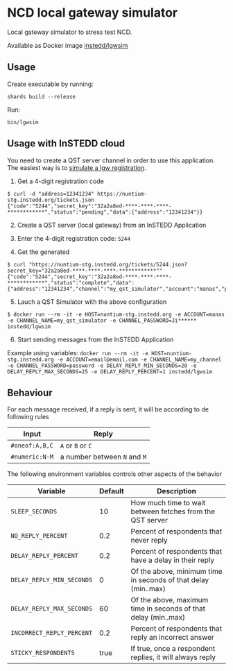 # NCD local gateway simulator

Local gateway simulator to stress test NCD.

Available as Docker image [instedd/lgwsim](https://hub.docker.com/r/instedd/lgwsim)

## Usage

Create executable by running:

```
shards build --release
```

Run:

```
bin/lgwsim
```

## Usage with InSTEDD cloud

You need to create a QST server channel in order to use this application. The easiest way is to [simulate a lgw registration](https://code.google.com/archive/p/nuntium/wikis/Tickets.wiki).

1. Get a 4-digit registration code

```
$ curl -d "address=12341234" https://nuntium-stg.instedd.org/tickets.json
{"code":"5244","secret_key":"32a2a8ed-****-****-****-************","status":"pending","data":{"address":"12341234"}}
```

2. Create a QST server (local gateway) from an InSTEDD Application

3. Enter the 4-digit registration code: `5244`

4. Get the generated

```
$ curl "https://nuntium-stg.instedd.org/tickets/5244.json?secret_key="32a2a8ed-****-****-****-************""
{"code":"5244","secret_key":"32a2a8ed-****-****-****-************","status":"complete","data":{"address":"12341234","channel":"my_qst_simulator","account":"manas","password":"Ji******","message":null}}
```

5. Lauch a QST Simulator with the above configuration

```
$ docker run --rm -it -e HOST=nuntium-stg.instedd.org -e ACCOUNT=manas -e CHANNEL_NAME=my_qst_simulator -e CHANNEL_PASSWORD=Ji****** instedd/lgwsim
```

6. Start sending messages from the InSTEDD Application

Example using variables: 
```docker run --rm -it -e HOST=nuntium-stg.instedd.org -e ACCOUNT=email@email.com -e CHANNEL_NAME=my_channel -e CHANNEL_PASSWORD=password -e DELAY_REPLY_MIN_SECONDS=20 -e DELAY_REPLY_MAX_SECONDS=25 -e DELAY_REPLY_PERCENT=1 instedd/lgwsim```

## Behaviour

For each message received, if a reply is sent, it will be according to de following rules

| Input | Reply |
|-|-|
| `#oneof:A,B,C` | `A` or `B` or `C` |
| `#numeric:N-M` | a number between `N` and `M` |

The following environment variables controls other aspects of the behavior

| Variable | Default | Description |
|-|-|-|
| `SLEEP_SECONDS` | 10 | How much time to wait between fetches from the QST server |
| `NO_REPLY_PERCENT` | 0.2 | Percent of respondents that never reply |
| `DELAY_REPLY_PERCENT` | 0.2 | Percent of respondents that have a delay in their reply |
| `DELAY_REPLY_MIN_SECONDS` | 0 | Of the above, minimum time in seconds of that delay (min..max) |
| `DELAY_REPLY_MAX_SECONDS` | 60 | Of the above, maximum time in seconds of that delay (min..max) |
| `INCORRECT_REPLY_PERCENT` | 0.2 | Percent of respondents that reply an incorrect answer |
| `STICKY_RESPONDENTS` | true | If true, once a respondent replies, it will always reply |

